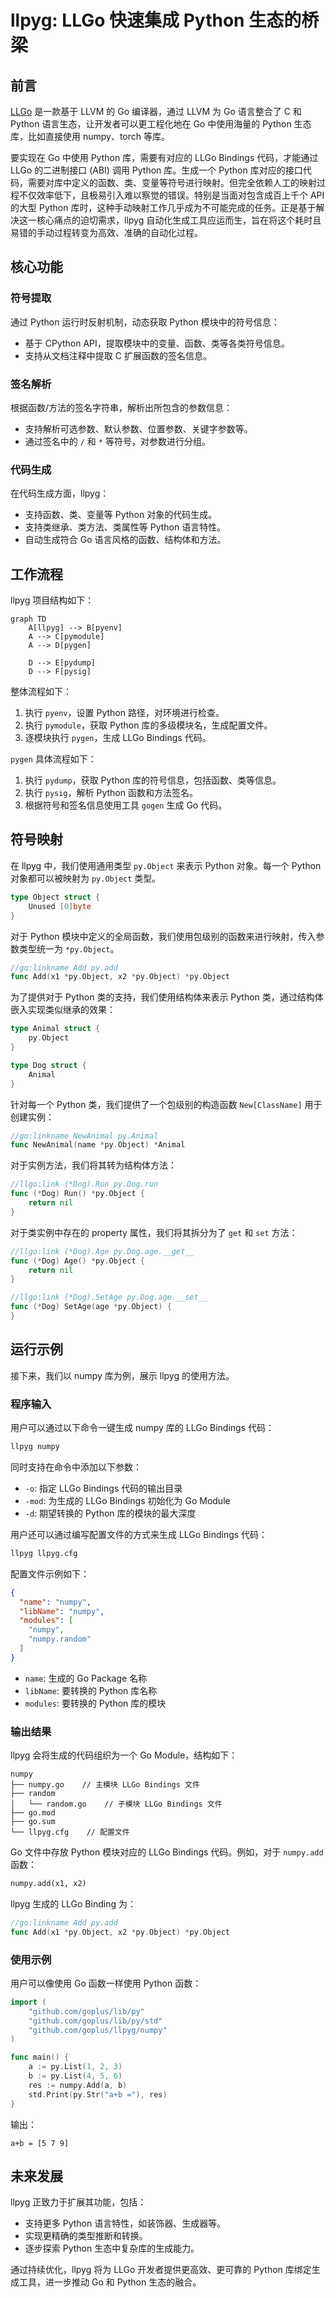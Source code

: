 # llpyg: LLGo 快速集成 Python 生态的桥梁

## 前言

[LLGo](https://github.com/goplus/llgo) 是一款基于 LLVM 的 Go 编译器，通过 LLVM 为 Go 语言整合了 C 和 Python 语言生态，让开发者可以更工程化地在 Go 中使用海量的 Python 生态库，比如直接使用 numpy、torch 等库。

要实现在 Go 中使用 Python 库，需要有对应的 LLGo Bindings 代码，才能通过 LLGo 的二进制接口 (ABI) 调用 Python 库。生成一个 Python 库对应的接口代码，需要对库中定义的函数、类、变量等符号进行映射。但完全依赖人工的映射过程不仅效率低下，且极易引入难以察觉的错误。特别是当面对包含成百上千个 API 的大型 Python 库时，这种手动映射工作几乎成为不可能完成的任务。正是基于解决这一核心痛点的迫切需求，llpyg 自动化生成工具应运而生，旨在将这个耗时且易错的手动过程转变为高效、准确的自动化过程。

## 核心功能

### 符号提取

通过 Python 运行时反射机制，动态获取 Python 模块中的符号信息：
- 基于 CPython API，提取模块中的变量、函数、类等各类符号信息。
- 支持从文档注释中提取 C 扩展函数的签名信息。

### 签名解析

根据函数/方法的签名字符串，解析出所包含的参数信息：
- 支持解析可选参数、默认参数、位置参数、关键字参数等。
- 通过签名中的 `/` 和 `*` 等符号，对参数进行分组。

### 代码生成

在代码生成方面，llpyg：
- 支持函数、类、变量等 Python 对象的代码生成。
- 支持类继承、类方法、类属性等 Python 语言特性。
- 自动生成符合 Go 语言风格的函数、结构体和方法。

## 工作流程

llpyg 项目结构如下：

```mermaid
graph TD
    A[llpyg] --> B[pyenv]
    A --> C[pymodule]
    A --> D[pygen]
    
    D --> E[pydump]
    D --> F[pysig]
```
整体流程如下：
1. 执行 `pyenv`，设置 Python 路径，对环境进行检查。
2. 执行 `pymodule`，获取 Python 库的多级模块名，生成配置文件。
3. 逐模块执行 `pygen`，生成 LLGo Bindings 代码。

`pygen` 具体流程如下：
1. 执行 `pydump`，获取 Python 库的符号信息，包括函数、类等信息。
2. 执行 `pysig`，解析 Python 函数和方法签名。
3. 根据符号和签名信息使用工具 `gogen` 生成 Go 代码。


## 符号映射

在 llpyg 中，我们使用通用类型 `py.Object` 来表示 Python 对象。每一个 Python 对象都可以被映射为 `py.Object` 类型。
```go
type Object struct {
	Unused [0]byte
}
```
对于 Python 模块中定义的全局函数，我们使用包级别的函数来进行映射，传入参数类型统一为 `*py.Object`。
```go
//go:linkname Add py.add
func Add(x1 *py.Object, x2 *py.Object) *py.Object
```

为了提供对于 Python 类的支持，我们使用结构体来表示 Python 类，通过结构体嵌入实现类似继承的效果：
```go
type Animal struct {
	py.Object
}

type Dog struct {
	Animal
}
```
针对每一个 Python 类，我们提供了一个包级别的构造函数 `New[ClassName]` 用于创建实例：
```go
//go:linkname NewAnimal py.Animal
func NewAnimal(name *py.Object) *Animal
```
对于实例方法，我们将其转为结构体方法：
```go
//llgo:link (*Dog).Run py.Dog.run
func (*Dog) Run() *py.Object {
	return nil
}
```
对于类实例中存在的 property 属性，我们将其拆分为了 `get` 和 `set` 方法：
```go
//llgo:link (*Dog).Age py.Dog.age.__get__
func (*Dog) Age() *py.Object {
	return nil
}

//llgo:link (*Dog).SetAge py.Dog.age.__set__
func (*Dog) SetAge(age *py.Object) {
}
```


## 运行示例

接下来，我们以 numpy 库为例，展示 llpyg 的使用方法。

### 程序输入
用户可以通过以下命令一键生成 numpy 库的 LLGo Bindings 代码：
```bash
llpyg numpy
```
同时支持在命令中添加以下参数：
- `-o`: 指定 LLGo Bindings 代码的输出目录
- `-mod`: 为生成的 LLGo Bindings 初始化为 Go Module
- `-d`: 期望转换的 Python 库的模块的最大深度

用户还可以通过编写配置文件的方式来生成 LLGo Bindings 代码：
```bash
llpyg llpyg.cfg
```
配置文件示例如下：
```json
{
  "name": "numpy",
  "libName": "numpy",
  "modules": [
    "numpy",
    "numpy.random"
  ]
}
```
- `name`: 生成的 Go Package 名称
- `libName`: 要转换的 Python 库名称
- `modules`: 要转换的 Python 库的模块

### 输出结果

llpyg 会将生成的代码组织为一个 Go Module，结构如下：
```text
numpy
├── numpy.go    // 主模块 LLGo Bindings 文件
├── random
│   └── random.go    // 子模块 LLGo Bindings 文件
├── go.mod
├── go.sum
└── llpyg.cfg    // 配置文件
```
Go 文件中存放 Python 模块对应的 LLGo Bindings 代码。例如，对于 `numpy.add` 函数：
```Python
numpy.add(x1, x2)
```
llpyg 生成的 LLGo Binding 为：
```go
//go:linkname Add py.add
func Add(x1 *py.Object, x2 *py.Object) *py.Object
```

### 使用示例

用户可以像使用 Go 函数一样使用 Python 函数：
```go
import (
	"github.com/goplus/lib/py"
	"github.com/goplus/lib/py/std"
	"github.com/goplus/llpyg/numpy"
)

func main() {
	a := py.List(1, 2, 3)
	b := py.List(4, 5, 6)
	res := numpy.Add(a, b)
	std.Print(py.Str("a+b ="), res)
}
```
输出：
```text
a+b = [5 7 9]
```

## 未来发展

llpyg 正致力于扩展其功能，包括：
- 支持更多 Python 语言特性，如装饰器、生成器等。
- 实现更精确的类型推断和转换。
- 逐步探索 Python 生态中复杂库的生成能力。

通过持续优化，llpyg 将为 LLGo 开发者提供更高效、更可靠的 Python 库绑定生成工具，进一步推动 Go 和 Python 生态的融合。

